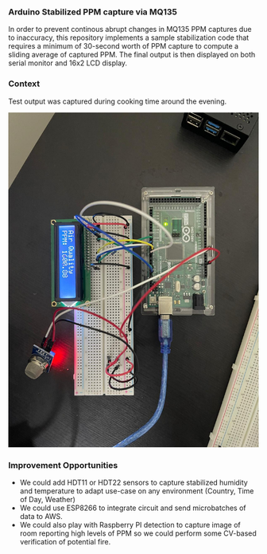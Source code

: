 ### Arduino Stabilized PPM capture via MQ135

In order to prevent continous abrupt changes in MQ135 PPM captures due to inaccuracy, this repository implements a sample stabilization code that requires a minimum of 30-second worth of PPM capture to compute a sliding average of captured PPM. The final output is then displayed on both serial monitor and 16x2 LCD display.

### Context

Test output was captured during cooking time around the evening.

![Arduino Layout](https://github.com/allanchua101/arduino-mq135-16x2-lcd/blob/main/snaps/final-output.jfif)

### Improvement Opportunities

- We could add HDT11 or HDT22 sensors to capture stabilized humidity and temperature to adapt use-case on any environment (Country, Time of Day, Weather)
- We could use ESP8266 to integrate circuit and send microbatches of data to AWS.
- We could also play with Raspberry PI detection to capture image of room reporting high levels of PPM so we could perform some CV-based verification of potential fire.
